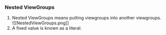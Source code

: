 ### Nested ViewGroups

1. Nested ViewGroups means putting viewgroups into another viewgroups.
![[NestedViewGroups.png]]
2. A fixed value is known as a literal.